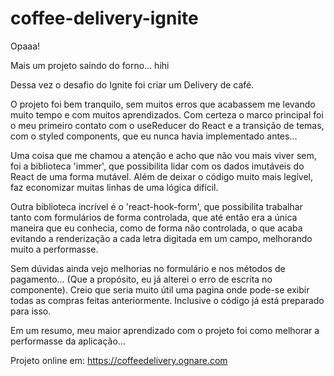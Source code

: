 # coffee-delivery-ignite

Opaaa!

Mais um projeto saindo do forno... hihi

Dessa vez o desafio do Ignite foi criar um Delivery de café.

O projeto foi bem tranquilo, sem muitos erros que acabassem me levando muito tempo e com muitos aprendizados. 
Com certeza o marco principal foi o meu primeiro contato com o useReducer do React e a transição de temas, com o styled components, que eu nunca havia implementado antes...

Uma coisa que me chamou a atenção e acho que não vou mais viver sem, foi a biblioteca 'immer', que possibilita lidar com os dados imutáveis do React de uma forma mutável. Além de deixar o código muito mais legível, faz economizar muitas linhas de uma lógica difícil.

Outra biblioteca incrível é o 'react-hook-form', que possibilita trabalhar tanto com formulários de forma controlada, que até então era a única maneira que eu conhecia, como de forma não controlada, o que acaba evitando a renderização a cada letra digitada em um campo, melhorando muito a performasse.

Sem dúvidas ainda vejo melhorias no formulário e nos métodos de pagamento... (Que a propósito, eu já alterei o erro de escrita no componente). Creio que seria muito útil uma pagina onde pode-se exibir todas as compras feitas anteriormente. Inclusive o código já está preparado para isso.

Em um resumo, meu maior aprendizado com o projeto foi como melhorar a performasse da aplicação...

Projeto online em: https://coffeedelivery.ognare.com
